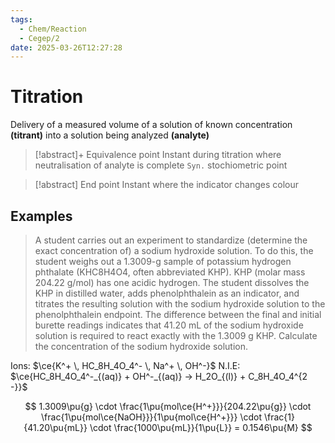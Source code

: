 ```yaml
---
tags:
  - Chem/Reaction
  - Cegep/2
date: 2025-03-26T12:27:28
---
```


# Titration

Delivery of a measured volume of a solution of known concentration **(titrant)** into a solution being analyzed **(analyte)**

> [!abstract]+ Equivalence point
> Instant during titration where neutralisation of analyte is complete
> `Syn.` stochiometric point

> [!abstract] End point
> Instant where the indicator changes colour

## Examples

> A student carries out an experiment to standardize (determine the exact concentration of) a sodium hydroxide solution. To do this, the student weighs out a 1.3009-g sample of potassium hydrogen phthalate (KHC8H4O4, often abbreviated KHP). KHP (molar mass 204.22 g/mol) has one acidic hydrogen. The student dissolves the KHP in distilled water, adds phenolphthalein as an indicator, and titrates the resulting solution with the sodium hydroxide solution to the phenolphthalein endpoint. The difference between the final and initial burette readings indicates that 41.20 mL of the sodium hydroxide solution is required to react exactly with the 1.3009 g KHP. Calculate the concentration of the sodium hydroxide solution.

Ions: $\ce{K^+ \, HC_8H_4O_4^- \, Na^+ \, OH^-}$
N.I.E: $\ce{HC_8H_4O_4^-_{(aq)} + OH^-_{(aq)} -> H_2O_{(l)} + C_8H_4O_4^{2 -}}$

$$
1.3009\pu{g} \cdot \frac{1\pu{mol\ce{H^+}}}{204.22\pu{g}} \cdot \frac{1\pu{mol\ce{NaOH}}}{1\pu{mol\ce{H^+}}} \cdot \frac{1}{41.20\pu{mL}} \cdot \frac{1000\pu{mL}}{1\pu{L}} = 0.1546\pu{M}
$$

